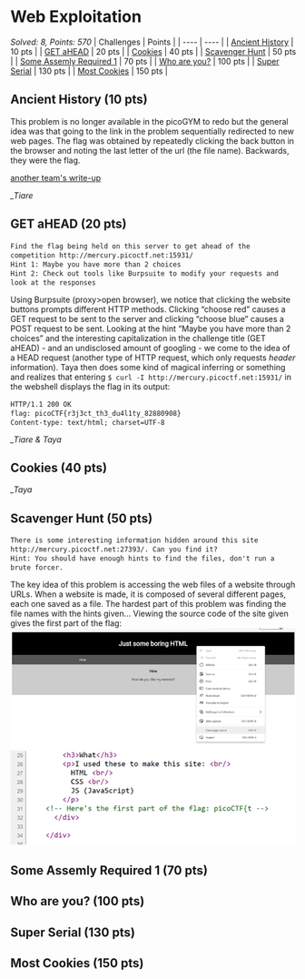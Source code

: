 # Web Exploitation

*Solved: 8, Points: 570*
| Challenges | Points |
| ---- | ---- |
| [Ancient History](#ancient-history-10-pts) | 10 pts |
| [GET aHEAD](#get-ahead-20-pts) | 20 pts |
| [Cookies](#cookies-40-pts) | 40 pts |
| [Scavenger Hunt](#scavenger-hunt-50-pts) | 50 pts |
| [Some Assemly Required 1](#some-assembly-required-1-70-pts) | 70 pts |
| [Who are you?](#who-are-you-100-points) | 100 pts |
| [Super Serial](#super-serial-130-pts) | 130 pts |
| [Most Cookies](#most-cookies-150-pts) | 150 pts |

## Ancient History (10 pts)

This problem is no longer available in the picoGYM to redo but the general idea was that going to the link in the problem sequentially redirected to new web pages. The flag was obtained by repeatedly clicking the back button in the browser and noting the last letter of the url (the file name). Backwards, they were the flag.

[another team's write-up](https://github.com/vivian-dai/PicoCTF2021-Writeup/blob/main/Web%20Exploitation/Ancient%20History/Ancient%20History.md)

*_Tiare*

## GET aHEAD (20 pts)

    Find the flag being held on this server to get ahead of the competition http://mercury.picoctf.net:15931/
    Hint 1: Maybe you have more than 2 choices
    Hint 2: Check out tools like Burpsuite to modify your requests and look at the responses
Using Burpsuite (proxy>open browser), we notice that clicking the website buttons prompts different HTTP methods. Clicking “choose red” causes a GET request to be sent to the server and clicking “choose blue” causes a POST request to be sent.
Looking at the hint “Maybe you have more than 2 choices” and the interesting capitalization in the challenge title (GET aHEAD) - and an undisclosed amount of googling - we come to the idea of a HEAD request (another type of HTTP request, which only requests _header_ information).
Taya then does some kind of magical inferring or something and realizes that entering `$ curl -I http://mercury.picoctf.net:15931/` in the webshell displays the flag in its output:
    
    HTTP/1.1 200 OK
    flag: picoCTF{r3j3ct_th3_du4l1ty_82880908}
    Content-type: text/html; charset=UTF-8

*_Tiare & Taya*

## Cookies (40 pts)

*_Taya*

## Scavenger Hunt (50 pts)

    There is some interesting information hidden around this site http://mercury.picoctf.net:27393/. Can you find it?
    Hint: You should have enough hints to find the files, don't run a brute forcer.
The key idea of this problem is accessing the web files of a website through URLs. When a website is made, it is composed of several different pages, each one saved as a file. The hardest part of this problem was finding the file names with the hints given…
Viewing the source code of the site given gives the first part of the flag:
![scavenger hunt 1](./pictures/scavenger-hunt-1.png "To view a page's source code")
![scavenger hunt 2](./pictures/scavenger-hunt-2.png "Part of the page's source code")

## Some Assemly Required 1 (70 pts)
## Who are you? (100 pts)
## Super Serial (130 pts)
## Most Cookies (150 pts)